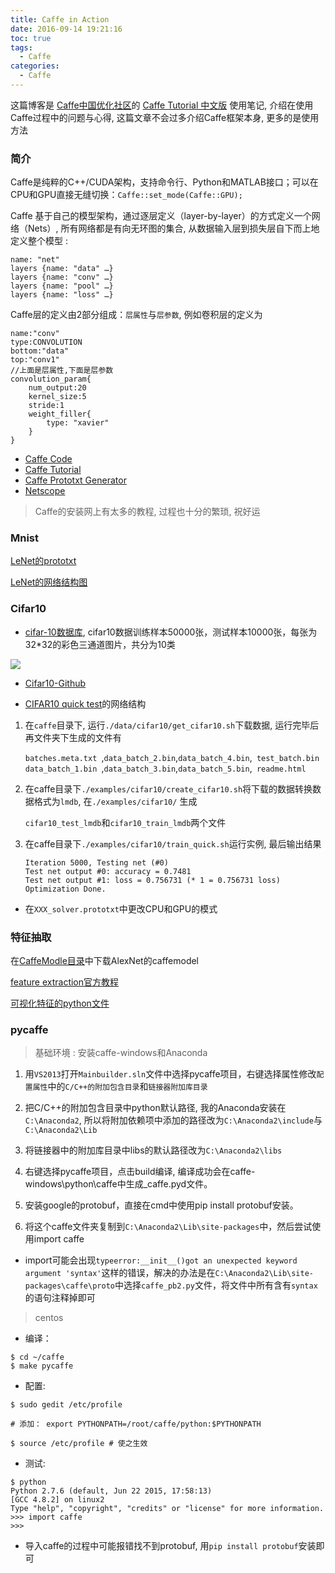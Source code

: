 ```yaml
---
title: Caffe in Action
date: 2016-09-14 19:21:16
toc: true
tags:
  - Caffe
categories:
  - Caffe
---
```

这篇博客是 [Caffe中国优化社区](http://caffecn.cn/)的 [Caffe Tutorial 中文版](http://caffecn.cn/?/page/tutorial) 使用笔记, 介绍在使用Caffe过程中的问题与心得, 这篇文章不会过多介绍Caffe框架本身, 更多的是使用方法

<!--more-->

### **简介**

Caffe是纯粹的C++/CUDA架构，支持命令行、Python和MATLAB接口；可以在CPU和GPU直接无缝切换：`Caffe::set_mode(Caffe::GPU);`

Caffe 基于自己的模型架构，通过逐层定义（layer-by-layer）的方式定义一个网络（Nets）, 所有网络都是有向无环图的集合, 从数据输入层到损失层自下而上地定义整个模型 :

```
name: "net"
layers {name: "data" …}
layers {name: "conv" …}
layers {name: "pool" …}
layers {name: "loss" …}
```

Caffe层的定义由2部分组成：`层属性`与`层参数`, 例如卷积层的定义为

```
name:"conv"
type:CONVOLUTION
bottom:"data"
top:"conv1"
//上面是层属性,下面是层参数
convolution_param{
    num_output:20
    kernel_size:5
    stride:1
    weight_filler{
        type: "xavier"
    }
}
```

- [Caffe Code](http://caffe.berkeleyvision.org/doxygen/index.html)
- [Caffe Tutorial](http://caffe.berkeleyvision.org/tutorial/)
- [Caffe Prototxt Generator](http://yanglei.me/gen_proto/)
- [Netscope](http://ethereon.github.io/netscope/quickstart.html)

> Caffe的安装网上有太多的教程, 过程也十分的繁琐, 祝好运

### **Mnist**

[LeNet的prototxt](https://gist.github.com/Simshang/ce2220b61da453ac41c9e0b4dd447340)

[LeNet的网络结构图](http://ethereon.github.io/netscope/#/gist/ce2220b61da453ac41c9e0b4dd447340)

### **Cifar10**

- [cifar-10数据库](https://www.cs.toronto.edu/~kriz/cifar.html), cifar10数据训练样本50000张，测试样本10000张，每张为32*32的彩色三通道图片，共分为10类

![](\img\Caffe-in-Action\cifar10.jpg)

- [Cifar10-Github](https://github.com/BVLC/caffe/tree/master/examples/cifar10)

- [CIFAR10 quick test](http://ethereon.github.io/netscope/#/gist/374666c3ac5fb3d9d80234b352f9e466)的网络结构

1. 在`caffe`目录下, 运行`./data/cifar10/get_cifar10.sh`下载数据, 运行完毕后再文件夹下生成的文件有

   `batches.meta.txt `,` data_batch_2.bin `,` data_batch_4.bin `,` test_batch.bin`
   `data_batch_1.bin `,` data_batch_3.bin `,` data_batch_5.bin `,` readme.html`

2. 在caffe目录下`./examples/cifar10/create_cifar10.sh`将下载的数据转换数据格式为`lmdb`, 在`./examples/cifar10/` 生成

   `cifar10_test_lmdb`和`cifar10_train_lmdb`两个文件
   
3. 在caffe目录下`./examples/cifar10/train_quick.sh`运行实例, 最后输出结果

   ```
   Iteration 5000, Testing net (#0)
   Test net output #0: accuracy = 0.7481
   Test net output #1: loss = 0.756731 (* 1 = 0.756731 loss)
   Optimization Done.
   ```
   
- 在`XXX_solver.prototxt`中更改CPU和GPU的模式
   
### **特征抽取**

在[CaffeModle目录](http://dl.caffe.berkeleyvision.org/)中下载AlexNet的caffemodel

[feature extraction官方教程](http://caffe.berkeleyvision.org/gathered/examples/feature_extraction.html)

[可视化特征的python文件](http://nbviewer.jupyter.org/github/BVLC/caffe/blob/master/examples/00-classification.ipynb)


### **pycaffe**

> 基础环境 : 安装caffe-windows和Anaconda

1. 用`VS2013`打开`Mainbuilder.sln`文件中选择pycaffe项目，右键选择属性修改`配置属性`中的`C/C++的附加包含目录`和`链接器附加库目录`

2. 把C/C++的附加包含目录中python默认路径, 我的Anaconda安装在`C:\Anaconda2`, 所以将附加依赖项中添加的路径改为`C:\Anaconda2\include`与`C:\Anaconda2\Lib`
   
3. 将链接器中的附加库目录中libs的默认路径改为`C:\Anaconda2\libs`

4. 右键选择pycaffe项目，点击build编译, 编译成功会在caffe-windows\python\caffe中生成_caffe.pyd文件。

5. 安装google的protobuf，直接在cmd中使用pip install protobuf安装。
   
6. 将这个caffe文件夹复制到`C:\Anaconda2\Lib\site-packages`中，然后尝试使用import caffe

  - import可能会出现`typeerror:__init__()got an unexpected keyword argument 'syntax'`这样的错误，解决的办法是在`C:\Anaconda2\Lib\site-packages\caffe\proto`中选择`caffe_pb2.py`文件，将文件中所有含有`syntax`的语句注释掉即可
  
> centos

- 编译：
```
$ cd ~/caffe
$ make pycaffe
```

- 配置:

```
$ sudo gedit /etc/profile

# 添加： export PYTHONPATH=/root/caffe/python:$PYTHONPATH 

$ source /etc/profile # 使之生效
```

- 测试:

```
$ python
Python 2.7.6 (default, Jun 22 2015, 17:58:13) 
[GCC 4.8.2] on linux2
Type "help", "copyright", "credits" or "license" for more information.
>>> import caffe
>>> 
```

- 导入caffe的过程中可能报错找不到protobuf, 用`pip install protobuf`安装即可 




